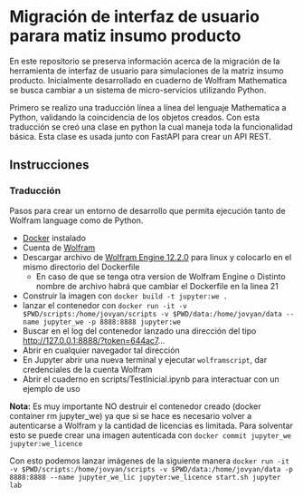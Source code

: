 # Migración de interfaz de usuario parara matiz insumo producto

En este repositorio se preserva información acerca de la migración de la herramienta de interfaz de usuario para 
simulaciones de la matriz insumo producto. Inicialmente desarrollado en cuaderno de Wolfram Mathematica se busca 
cambiar a un sistema de micro-servicios utilizando Python.

Primero se realizo una traducción línea a línea del lenguaje Mathematica a Python, validando la coincidencia de los 
objetos creados. Con esta traducción se creó una clase en python la cual maneja toda la funcionalidad básica.
Esta clase es usada junto con FastAPI para crear un API REST.

## Instrucciones

### Traducción
Pasos para crear un entorno de desarrollo que permita ejecución tanto de Wolfram language como de Python.
- [Docker](https://www.docker.com) instalado 
- Cuenta de [Wolfram](https://account.wolfram.com/login/oauth2/sign-in)
- Descargar archivo de [Wolfram Engine 12.2.0](https://www.wolfram.com/engine/) para linux y colocarlo en el mismo 
directorio del Dockerfile
  - En caso de que se tenga otra version de Wolfram Engine o Distinto nombre de archivo habrá que cambiar 
  el Dockerfile en la linea 21
- Construir la imagen con `docker build -t jupyter:we .`
- lanzar el contenedor con 
``` docker run -it -v $PWD/scripts:/home/jovyan/scripts -v $PWD/data:/home/jovyan/data --name jupyter_we -p 8888:8888 jupyter:we ```
- Buscar en el log del contenedor lanzado una dirección del tipo http://127.0.0.1:8888/?token=644ac7...
- Abrir en cualquier navegador tal dirección 
- En Jupyter abrir una nueva terminal y ejecutar `wolframscript`, dar credenciales de la cuenta Wolfram
- Abrir el cuaderno en scripts/TestInicial.ipynb para interactuar con un ejemplo de uso

**Nota:** Es muy importante NO destruir el contenedor creado (docker container rm jupyter_we) ya que si se hace es 
necesario volver a autenticarse a Wolfram y la cantidad de licencias es limitada. Para solventar esto se puede crear 
una imagen autenticada con
``` docker commit jupyter_we jupyter:we_licence ```

Con esto podemos lanzar imágenes de la siguiente manera 
```docker run -it -v $PWD/scripts:/home/jovyan/scripts -v $PWD/data:/home/jovyan/data -p 8888:8888 --name jupyter_we_lic jupyter:we_licence start.sh jupyter lab```
